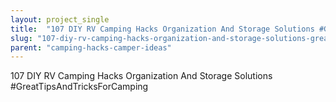 ```yaml
---
layout: project_single
title:  "107 DIY RV Camping Hacks Organization And Storage Solutions #GreatTipsAndTricksForCamping"
slug: "107-diy-rv-camping-hacks-organization-and-storage-solutions-greattipsandtricksforcamping"
parent: "camping-hacks-camper-ideas"
---
```

107 DIY RV Camping Hacks Organization And Storage Solutions #GreatTipsAndTricksForCamping